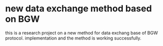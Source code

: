 # new data exchange method based on BGW

this is a research project on a new method for data exchang base of BGW protocol.
implementation and the method is working successfully.
